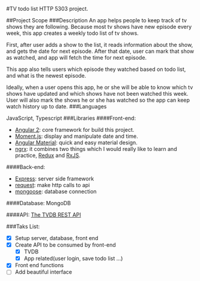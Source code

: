 #TV todo list
HTTP 5303 project.

##Project Scope
###Description
An app helps people to keep track of tv shows they are following. Because most tv shows have new episode every week, this app creates a weekly todo list of tv shows.

First, after user adds a show to the list, it reads information about the show, and gets the date for next episode. After that date, user can mark that show as watched, and app will fetch the time for next episode.

This app also tells users which episode they watched based on todo list, and what is the newest episode.

Ideally, when a user opens this app, he or she will be able to know which tv shows have updated and which shows have not been watched this week. User will also mark the shows he or she has watched so the app can keep watch history up to date.
###Languages

JavaScript, Typescript
###Libraries
####Front-end:
- [Angular 2](https://angular.io): core framework for build this project.
- [Moment.js](http://momentjs.com/): display and manipulate date and time.
- [Angular Material](https://github.com/angular/material2): quick and easy material design.
- [ngrx](https://github.com/ngrx/store): it combines two things which I would really like to learn and practice, [Redux](https://github.com/reactjs/redux) and [RxJS](https://github.com/ReactiveX/rxjs).

####Back-end:
- [Express](http://expressjs.com/): server side framework
- [request](https://github.com/request/request): make http calls to api
- [mongoose](http://mongoosejs.com/): database connection

####Database:
MongoDB

####API:
[The TVDB REST API](https://api.thetvdb.com/swagger)

###Taks List:
- [x] Setup server, database, front end
- [x] Create API to be consumed by front-end
    - [x] TVDB
    - [x] App related(user login, save todo list ...)
- [x] Front end functions
- [ ] Add beautiful interface